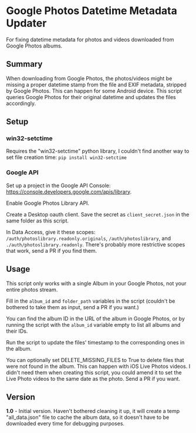 # Google Photos Datetime Metadata Updater
For fixing datetime metadata for photos and videos downloaded from Google Photos albums.

## Summary
When downloading from Google Photos, the photos/videos might be missing a proper datetime
stamp from the file and EXIF metadata, stripped by Google Photos. This can happen for
some Android device.
This script queries Google Photos for their original datetime and updates the files accordingly.

## Setup
### win32-setctime
Requires the "win32-setctime" python library, I couldn't find another way to set file
creation time: `pip install win32-setctime`

### Google API
Set up a project in the Google API Console: https://console.developers.google.com/apis/library.

Enable Google Photos Library API.

Create a Desktop oauth client. Save the secret as `client_secret.json` in the same folder as this script.

In Data Access, give it these scopes: `/auth/photoslibrary.readonly.originals`, `/auth/photoslibrary`,
and `./auth/photoslibrary.readonly`. There's probably more restrictive scopes that work, send a PR if you find them.

## Usage
This script only works with a single Album in your Google Photos, not your entire photos stream.

Fill in the `album_id` and `folder_path` variables in the script (couldn't be bothered to take them as
input, send a PR if you want.)

You can find the album ID in the URL of the album in Google Photos, or by running the script with the `album_id` variable empty to list all albums and their IDs.

Run the script to update the files' timestamp to the corresponding ones in the album.

You can optionally set DELETE_MISSING_FILES to True to delete files that were not found in the album.
This can happen with iOS Live Photos videos. I didn't need them when creating this script, you
could amend it to set the Live Photo videos to the same date as the photo. Send a PR if you want.

## Version
**1.0** - Initial version. Haven't bothered cleaning it up, it will create a temp "all_data.json" file 
to cache the album data, so it doesn't have to be downloaded every time for debugging purposes.
